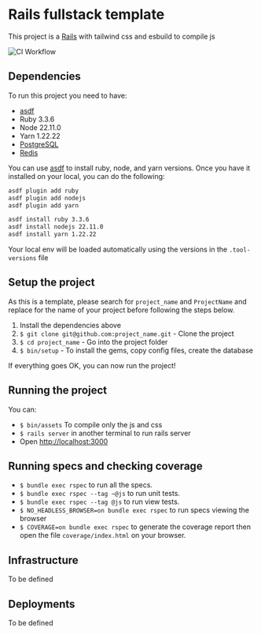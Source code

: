 # Rails fullstack template

This project is a [Rails](http://rubyonrails.org/) with tailwind css and esbuild to compile js

![CI Workflow](https://github.com/ffscalco/rails-fullstack-template/actions/workflows/ci.yml/badge.svg)

## Dependencies

To run this project you need to have:

* [asdf](https://asdf-vm.com/)
* Ruby 3.3.6
* Node 22.11.0
* Yarn 1.22.22
* [PostgreSQL](http://www.postgresql.org/)
* [Redis](https://redis.io/)

You can use [asdf](https://asdf-vm.com/) to install ruby, node, and yarn versions.
Once you have it installed on your local, you can do the following:

```bash
asdf plugin add ruby
asdf plugin add nodejs
asdf plugin add yarn

asdf install ruby 3.3.6
asdf install nodejs 22.11.0
asdf install yarn 1.22.22
```

Your local env will be loaded automatically using the versions in the `.tool-versions` file

## Setup the project

As this is a template, please search for `project_name` and `ProjectName` and replace for the name of your project before following the steps below.

1. Install the dependencies above
2. `$ git clone git@github.com:project_name.git` - Clone the project
3. `$ cd project_name` - Go into the project folder
4. `$ bin/setup` - To install the gems, copy config files, create the database

If everything goes OK, you can now run the project!

## Running the project

You can:

- `$ bin/assets` To compile only the js and css
- `$ rails server` in another terminal to run rails server
- Open [http://localhost:3000](http://localhost:3000)

## Running specs and checking coverage

* `$ bundle exec rspec` to run all the specs.
* `$ bundle exec rspec --tag ~@js` to run unit tests.
* `$ bundle exec rspec --tag @js` to run view tests.
* `$ NO_HEADLESS_BROWSER=on bundle exec rspec` to run specs viewing the browser
* `$ COVERAGE=on bundle exec rspec` to generate the coverage report then open the file `coverage/index.html` on your browser.

## Infrastructure

To be defined

## Deployments

To be defined
